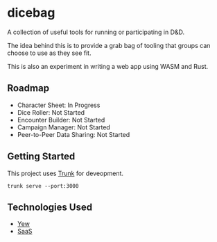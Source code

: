 # dicebag
A collection of useful tools for running or participating in D&amp;D.

The idea behind this is to provide a grab bag of tooling that groups can choose to use as they see fit.

This is also an experiment in writing a web app using WASM and Rust.

## Roadmap
- Character Sheet: In Progress
- Dice Roller: Not Started
- Encounter Builder: Not Started
- Campaign Manager: Not Started
- Peer-to-Peer Data Sharing: Not Started

## Getting Started
This project uses [Trunk](https://trunkrs.dev) for deveopment.

```
trunk serve --port:3000
```

## Technologies Used

- [Yew](https://yew.rs)
- [SaaS](https://sass-lang.com/)
